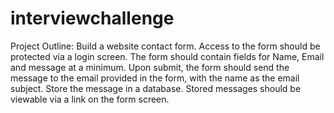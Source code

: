 # interviewchallenge

Project Outline:
Build a website contact form. Access to the form should be protected via a login screen. The form should contain fields for Name, Email and message at a minimum. Upon submit, the form should send the message to the email provided in the form, with the name as the email subject. Store the message in a database. Stored messages should be viewable via a link on the form screen.
